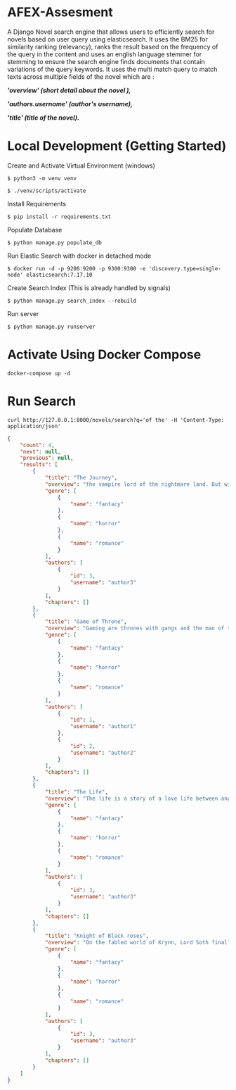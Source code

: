 # AFEX-Assesment

A Django Novel search engine that allows users to efficiently search for novels based on user query using elasticsearch.
It uses the BM25 for similarity ranking (relevancy), ranks the result based on the frequency of the query in the content and uses an english language stemmer for stemming to ensure the search engine finds documents that contain variations of the query keywords. It uses the multi match query to match texts across multiple fields of the novel which are :

<b> *'overview' (short detail about the novel ),*

*'authors.username' (author's username),*

*'title' (title of the novel).* 
</b>

# Local Development (Getting Started)

Create and Activate Virtual Environment (windows)

```
$ python3 -m venv venv

$ ./venv/scripts/activate
```

Install Requirements

```
$ pip install -r requirements.txt
```

Populate Database 

```
$ python manage.py populate_db
```

Run Elastic Search with docker in detached mode

```
$ docker run -d -p 9200:9200 -p 9300:9300 -e 'discovery.type=single-node' elasticsearch:7.17.10 
```

Create Search Index (This is already handled by signals)

```
$ python manage.py search_index --rebuild

```

Run server

```
$ python manage.py runserver
```




# Activate Using Docker Compose

```
docker-compose up -d
```



# Run Search 

```
curl http://127.0.0.1:8000/novels/search?q='of the' -H 'Content-Type: application/json'
```

```json
{
    "count": 4,
    "next": null,
    "previous": null,
    "results": [
        {
            "title": "The Journey",
            "overview": "the vampire lord of the nightmare land. But with only a captive of the Vistani woman and an untrustworthy of the ghost for allies",
            "genre": [
                {
                    "name": "fantacy"
                },
                {
                    "name": "horror"
                },
                {
                    "name": "romance"
                }
            ],
            "authors": [
                {
                    "id": 3,
                    "username": "author3"
                }
            ],
            "chapters": []
        },
        {
            "title": "Game of Throne",
            "overview": "Gaming are thrones with gangs and the man of the hsjjs",
            "genre": [
                {
                    "name": "fantacy"
                },
                {
                    "name": "horror"
                },
                {
                    "name": "romance"
                }
            ],
            "authors": [
                {
                    "id": 1,
                    "username": "author1"
                },
                {
                    "id": 2,
                    "username": "author2"
                }
            ],
            "chapters": []
        },
        {
            "title": "The Life",
            "overview": "The life is a story of a love life between angelina and joe",
            "genre": [
                {
                    "name": "fantacy"
                },
                {
                    "name": "horror"
                },
                {
                    "name": "romance"
                }
            ],
            "authors": [
                {
                    "id": 3,
                    "username": "author3"
                }
            ],
            "chapters": []
        },
        {
            "title": "Knight of Black roses",
            "overview": "On the fabled world of Krynn, Lord Soth finally learns that there is a price to pay for his long history of evil deeds, a price even an undead warrior might find horrifying.",
            "genre": [
                {
                    "name": "fantacy"
                },
                {
                    "name": "horror"
                },
                {
                    "name": "romance"
                }
            ],
            "authors": [
                {
                    "id": 3,
                    "username": "author3"
                }
            ],
            "chapters": []
        }
    ]
}
```